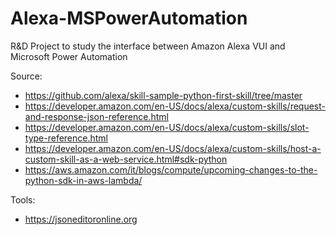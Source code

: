 # Alexa-MSPowerAutomation
R&D Project to study the interface between Amazon Alexa VUI and Microsoft Power Automation

Source:
- https://github.com/alexa/skill-sample-python-first-skill/tree/master
- https://developer.amazon.com/en-US/docs/alexa/custom-skills/request-and-response-json-reference.html
- https://developer.amazon.com/en-US/docs/alexa/custom-skills/slot-type-reference.html
- https://developer.amazon.com/en-US/docs/alexa/custom-skills/host-a-custom-skill-as-a-web-service.html#sdk-python
- https://aws.amazon.com/it/blogs/compute/upcoming-changes-to-the-python-sdk-in-aws-lambda/

Tools:
- https://jsoneditoronline.org
